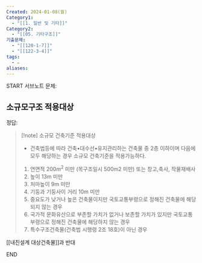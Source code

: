 ```yaml
---
Created: 2024-01-08(월)
Category1:
  - "[[1. 일반 및 기타]]"
Category2:
  - "[[05. 기타구조]]"
기출문제:
  - "[[120-1-7]]"
  - "[[122-3-4]]"
tags:
  - ✏️
aliases: 
---
```


START
서브노트
문제:  
## 소규모구조 적용대상 

정답: 

> [!note] 소규모 건축기준 적용대상
> - 건축법등에 따라 건축•대수선•유지관리하는 건축물 중 2층 이하이며 다음에 모두 해당하는 경우 소규모 건축기준을 적용가능하다.
> 1. 연면적 200$m^2$ 미만 (목구조일시 500m2 미만) 또는 창고,축사, 작물재배사
> 2. 높이 13m 미만
> 3. 처마높이 9m 미만
> 4. 기둥과 기둥사이 거리 10m 미만
> 5. 중요도가 낮거나 높은 건축물이지만 국토교통부령으로 정해진 건축물에 해당되지 않는 경우
> 6. 국가적 문화유산으로 부존할 가치가 없거나 보존할 가치가 있지만 국토교통부령으로 정해진 건축물에 해당하지 않는 경우
> 7. 특수구조건축물(건축법 시행령 2조 18호)이 아닌 경우

[[내진설계 대상건축물]]과 반대
<!--ID: 1704697317472-->
END

